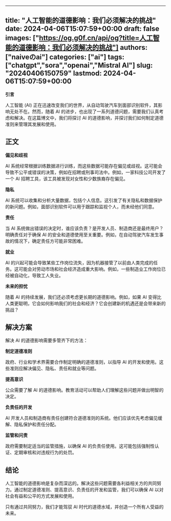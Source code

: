 
---
title: "人工智能的道德影响：我们必须解决的挑战"
date: 2024-04-06T15:07:59+00:00
draft: false
images: ["https://og.g0f.cn/api/og?title=人工智能的道德影响：我们必须解决的挑战"]
authors: ["naiveのai"]
categories: ["ai"]
tags: ["chatgpt","sora","openai","Mistral AI"]
slug: "20240406150759"
lastmod: 2024-04-06T15:07:59+00:00
---
**引言**

人工智能 (AI) 正在迅速改变我们的世界，从自动驾驶汽车到面部识别软件，其影响无处不在。然而，随着 AI 的进步，也出现了一系列道德问题，需要我们认真考虑和解决。在这篇博文中，我们将探讨 AI 的道德影响，并探讨我们如何制定道德准则来管理其发展和使用。

## 正文

**偏见和歧视**

AI 系统经常根据训练数据进行训练，而这些数据可能存在偏见或歧视。这可能会导致不公平或错误的决策，例如在招聘或刑事司法中。例如，一家科技公司开发了一个 AI 招聘工具，该工具被发现对女性和少数族裔存在偏见。

**隐私**

AI 系统可以收集和分析大量数据，包括个人信息。这引发了有关隐私和数据保护的新问题。例如，面部识别软件可以用于跟踪和监视个人，而未经他们同意。

**责任**

当 AI 系统做出错误的决定时，谁应该负责？是开发人员、制造商还是最终用户？明确责任对于确保 AI 的安全和道德使用至关重要。例如，在自动驾驶汽车发生事故的情况下，确定责任方可能非常困难。

**就业**

AI 的兴起可能会导致某些工作岗位流失，因为机器接管了以前由人类完成的任务。这可能会对劳动市场和社会经济造成重大影响。例如，一些制造业工作岗位已经被自动化，导致工人失业。

**未来的担忧**

随着 AI 的持续发展，我们还必须考虑更长期的道德影响。例如，如果 AI 变得比人类更聪明，它会如何影响我们的社会和经济？它会创建新的机遇还是会带来新的挑战？

## 解决方案

解决 AI 的道德影响需要多管齐下的方法：

**制定道德准则**

政府、行业和学术界需要合作制定明确的道德准则，以指导 AI 的开发和使用。这些准则应解决偏见、隐私、责任和就业等问题。

**提高意识**

公众需要了解 AI 的道德影响。教育活动可以帮助人们理解这些问题并做出明智的决定。

**负责任的开发**

AI 开发人员和制造商有责任创建符合道德准则的系统。他们应该优先考虑偏见缓解、隐私保护和责任分配。

**监管和问责**

政府需要制定适当的监管措施，以确保 AI 的负责任使用。这可能包括强制性认证、定期审核和对违规行为的处罚。

## 结论

人工智能的道德影响是复杂而深远的。解决这些问题需要各利益相关方的共同努力。通过制定道德准则、提高意识、负责任的开发和监管，我们可以确保 AI 以对社会有益和公平的方式发展和使用。

只有通过共同努力，我们才能驾驭 AI 时代的道德水域，并创造一个所有人受益的未来。